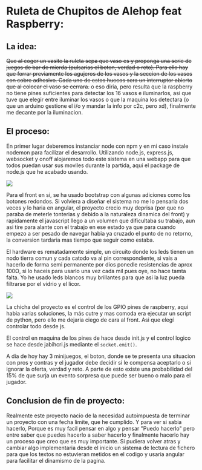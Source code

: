 # Ruleta de Chupitos de Alehop feat Raspberry:

## La idea: 
~~Que al coger un vasito la ruleta sepa que vaso es y proponga una serie de juegos de bar de mierda (pulsarias el boton, verdad o reto). Para ello hay que forrar previamente los agujeros de los vasos y la seccion de los vasos con cobre adhesivo. Cada uno de estos huecos sera un interruptor abierto que al colocar el vaso se cerrara.~~ o eso diria, pero resulta que la raspberry no tiene pines suficientes para detectar los 16 vasos e iluminarlos, asi que tuve que elegir entre iluminar los vasos o que la maquina los detectara (o que un arduino gestione el i/o y mandar la info por c2c, pero xd), finalmente me decante por la iluminacion.

## El proceso:

En primer lugar deberemos instanciar node con npm y en mi caso instale nodemon para facilizar el desarrollo. Utilizando node.js, express.js, websocket y onoff alojaremos todo este sistema en una webapp para que todos puedan usar sus moviles durante la partida, aqui el package de node.js que he acabado usando.

![](https://i.gyazo.com/5561ce8f2d7fa255a725c19d3ffe78b4.png)

Para el front en si, se ha usado bootstrap con algunas adiciones como los botones redondos. Si volviera a diseñar el sistema no me lo pensaria dos veces y lo haria en angular, el proyecto crecio muy deprisa (por que no paraba de meterle tonterias y debido a la naturaleza dinamica del front) y rapidamente el javascript llego a un volumen que dificultaba su trabajo, aun asi tire para alante con el trabajo en ese estado ya que para cuando empezo a ser pesado de navegar habia ya cruzado el punto de no retorno, la conversion tardaria mas tiempo que seguir como estaba.

El hardware es rematadamente simple, un circuito donde los leds tienen un nodo tierra comun y cada catodo va al pin correspondiente, si vais a hacerlo de forma semi permanente por dios ponedle resistencias de aprox 100Ω, si lo haceis para usarlo una vez cada mil pues oye, no hace tamta falta. Yo he usado leds blancos muy brillantes para que asi la luz pueda filtrarse por el vidrio y el licor. 

![](https://i.imgur.com/AKXixzC.jpg)

La chicha del proyecto es el control de los GPIO pines de raspberry, aqui habia varias soluciones, la más cutre y mas comoda era ejecutar un script de python, pero ello me dejaria ciego de cara al front. Asi que elegí controlar todo desde js.

El control en maquina de los pines de hace desde init.js y el control logico se hace desde jabihcri.js mediante el ```socket.emit()```. 

A día de hoy hay 3 minijuegos, el boton, donde se te presenta una situacion con pros y contras y el jugador debe decidir si le compensa aceptarlo o si ignorar la oferta, verdad y reto. A parte de esto existe una probabilidad del 15% de que surja un evento sorpresa que puede ser bueno o malo para el jugador.

## Conclusion de fin de proyecto:
Realmente este proyecto nacio de la necesidad autoimpuesta de terminar un proyecto con una fecha limite, que he cumplido. Y para ver si sabia hacerlo, Porque es muy facil pensar en algo y pensar "Puedo hacerlo" pero entre saber que puedes hacerlo a saber hacerlo y finalmente hacerlo hay un proceso que creo que es muy importante.
Si pudiera volver atras y cambiar algo implementaria desde el inicio un sistema de lectura de fichero para que los textos no estuvieran metidos en el codigo y usaria angular para facilitar el dinamismo de la pagina.